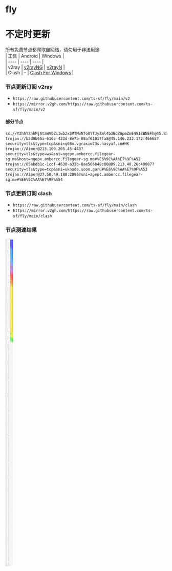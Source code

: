 # fly
# 不定时更新
所有免费节点都爬取自网络，请勿用于非法用途  
|  工具  | Android  | Windows  |  
|  ----  | ----   | ----  |  
| v2ray  | [v2rayNG](https://github.com/2dust/v2rayNG/releases) | [v2rayN](https://github.com/2dust/v2rayN/releases) |  
| Clash  | - | [Clash For Windows](https://github.com/2dust/clashN/releases) | 
  
### 节点更新订阅  v2ray
- `https://raw.githubusercontent.com/ts-sf/fly/main/v2`  
- `https://mirror.v2gh.com/https://raw.githubusercontent.com/ts-sf/fly/main/v2`  

#### 部分节点  
``` 
ss://Y2hhY2hhMjAtaWV0Zi1wb2x5MTMwNTo0YTJyZml4b3BoZGpmZmE4S1ZBNEFh@45.87.175.171:8080#%E6%9C%AA%E7%9F%A5%2011.2MB%2Fs
trojan://b2d0b65a-616c-433d-8e7b-08af61017fa8@45.146.232.172:46668?security=tls&type=tcp&sni=q08m.vgraxiw73s.hasyaf.cn#HK
trojan://Aimer@213.109.205.45:443?security=tls&type=ws&sni=ngepx.ambercc.filegear-sg.me&host=ngepx.ambercc.filegear-sg.me#%E6%9C%AA%E7%9F%A52
trojan://65abdb1c-1cdf-4630-a32b-8ae566b48c00@89.213.40.26:40007?security=tls&type=tcp&sni=uknode.soon.guru#%E6%9C%AA%E7%9F%A53
trojan://Aimer@27.50.49.188:2096?sni=agept.ambercc.filegear-sg.me#%E6%9C%AA%E7%9F%A54
```
### 节点更新订阅  clash
- `https://raw.githubusercontent.com/ts-sf/fly/main/clash`  
- `https://mirror.v2gh.com/https://raw.githubusercontent.com/ts-sf/fly/main/clash`  

### 节点测速结果
![image](traffic.png)
